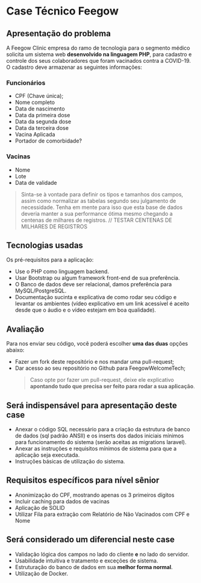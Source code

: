 # Case Técnico Feegow

## Apresentação do problema

A Feegow Clinic empresa do ramo de tecnologia para o segmento médico solicita um sistema web **desenvolvido na linguagem PHP**, para cadastro e controle dos seus colaboradores que foram vacinados contra a COVID-19.
O cadastro deve armazenar as seguintes informações:

### Funcionários

-   CPF (Chave única);
-   Nome completo
-   Data de nascimento
-   Data da primeira dose
-   Data da segunda dose
-   Data da terceira dose
-   Vacina Aplicada
-   Portador de comorbidade?

### Vacinas

-   Nome
-   Lote
-   Data de validade

> Sinta-se à vontade para definir os tipos e tamanhos dos campos, assim como normalizar as tabelas segundo seu julgamento de necessidade. Tenha em mente para isso que esta base de dados deveria manter a sua performance ótima mesmo chegando a centenas de milhares de registros. // TESTAR CENTENAS DE MILHARES DE REGISTROS

## Tecnologias usadas

Os pré-requisitos para a aplicação:

-   Use o PHP como linguagem backend.
-   Usar Bootstrap ou algum framework front-end de sua preferência.
-   O Banco de dados deve ser relacional, damos preferência para MySQL/PostgreSQL.
-   Documentação sucinta e explicativa de como rodar seu código e levantar os ambientes (vídeo explicativo em um link acessível é aceito desde que o áudio e o vídeo estejam em boa qualidade).

## Avaliação

Para nos enviar seu código, você poderá escolher **uma das duas** opções abaixo:

-   Fazer um fork deste repositório e nos mandar uma pull-request;
-   Dar acesso ao seu repositório no Github para FeegowWelcomeTech;
    > Caso opte por fazer um pull-request, deixe ele explicativo **apontando tudo que precisa ser feito para rodar a sua aplicação**.

## Será indispensável para apresentação deste case

-   Anexar o código SQL necessário para a criação da estrutura de banco de dados (sql padrão ANSII) e os inserts dos dados iniciais mínimos para funcionamento do sistema (serão aceitas as migrations laravel).
-   Anexar as instruções e requisitos mínimos de sistema para que a aplicação seja executada.
-   Instruções básicas de utilização do sistema.

## Requisitos específicos para nível sênior

-   Anonimização do CPF, mostrando apenas os 3 primeiros dígitos
-   Incluir caching para dados de vacinas
-   Aplicação de SOLID
-   Utilizar Fila para extração com Relatório de Não Vacinados com CPF e Nome

## Será considerado um diferencial neste case

-   Validação lógica dos campos no lado do cliente **e** no lado do servidor.
-   Usabilidade intuitiva e tratamento e exceções de sistema.
-   Estruturação do banco de dados em sua **melhor forma normal**.
-   Utilização de Docker.

